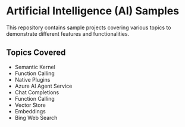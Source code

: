 # Artificial Intelligence (AI) Samples

This repository contains sample projects covering various topics to demonstrate different features and functionalities.

## Topics Covered

- Semantic Kernel
- Function Calling
- Native Plugins
- Azure AI Agent Service
- Chat Completions
- Function Calling
- Vector Store
- Embeddings
- Bing Web Search
